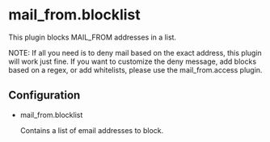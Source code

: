 mail\_from.blocklist
===================

This plugin blocks MAIL\_FROM addresses in a list.

NOTE: If all you need is to deny mail based on the exact address, this plugin
will work just fine. If you want to customize the deny message, add blocks
based on a regex, or add whitelists, please use the mail\_from.access plugin.

Configuration
-------------

* mail\_from.blocklist
  
  Contains a list of email addresses to block.
